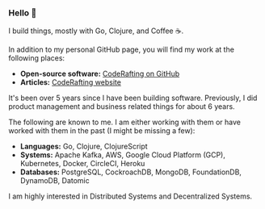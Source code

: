 ### Hello 👋
I build things, mostly with Go, Clojure, and Coffee ☕.

In addition to my personal GitHub page, you will find my work at the following places:

- **Open-source software:** [CodeRafting on GitHub](https://github.com/coderafting)
- **Articles:** [CodeRafting website](https://www.coderafting.com)

It's been over 5 years since I have been building software. Previously, I did product management and business related things for about 6 years.

The following are known to me. I am either working with them or have worked with them in the past (I might be missing a few):

- **Languages:** Go, Clojure, ClojureScript
- **Systems:** Apache Kafka, AWS, Google Cloud Platform (GCP), Kubernetes, Docker, CircleCI, Heroku
- **Databases:** PostgreSQL, CockroachDB, MongoDB, FoundationDB, DynamoDB, Datomic

I am highly interested in Distributed Systems and Decentralized Systems.